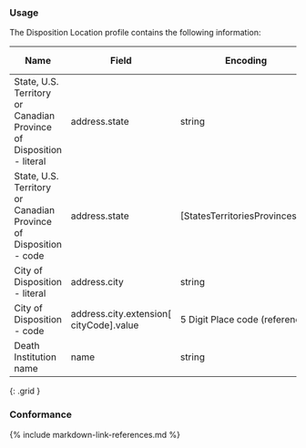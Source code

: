 ### Usage
The Disposition Location profile contains the following information:

| **Name** |  **Field**   |  **Encoding**  |  **IJE Field Name(s)**  |
| ---------------| ------------------------ | ------------- | ------------------- |
| State, U.S. Territory or Canadian Province of Disposition - literal| address.state | string | DISPSTATE |
| State, U.S. Territory or Canadian Province of Disposition - code | address.state  | [StatesTerritoriesProvincesVS] | DISPSTATECD |
| City of Disposition - literal | address.city | string | DISPCITY |
| City of Disposition - code |  address.city.extension[ cityCode].value | 5 Digit Place code (reference) | DISPCITYCODE |
| Death Institution name | name | string | DINSTI |
{: .grid }


### Conformance

{% include markdown-link-references.md %}

